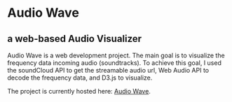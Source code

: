 # Audio Wave 
## a web-based Audio Visualizer 
Audio Wave is a web development project. The main goal is to visualize the frequency data incoming audio (soundtracks). To achieve this goal, I used the soundCloud API to get the streamable audio url, Web Audio API to decode the frequency data, and D3.js to visualize.

The project is currently hosted here: [Audio Wave](http://xt405.nyuad.im/Mashups/Audio_Wave/). 
